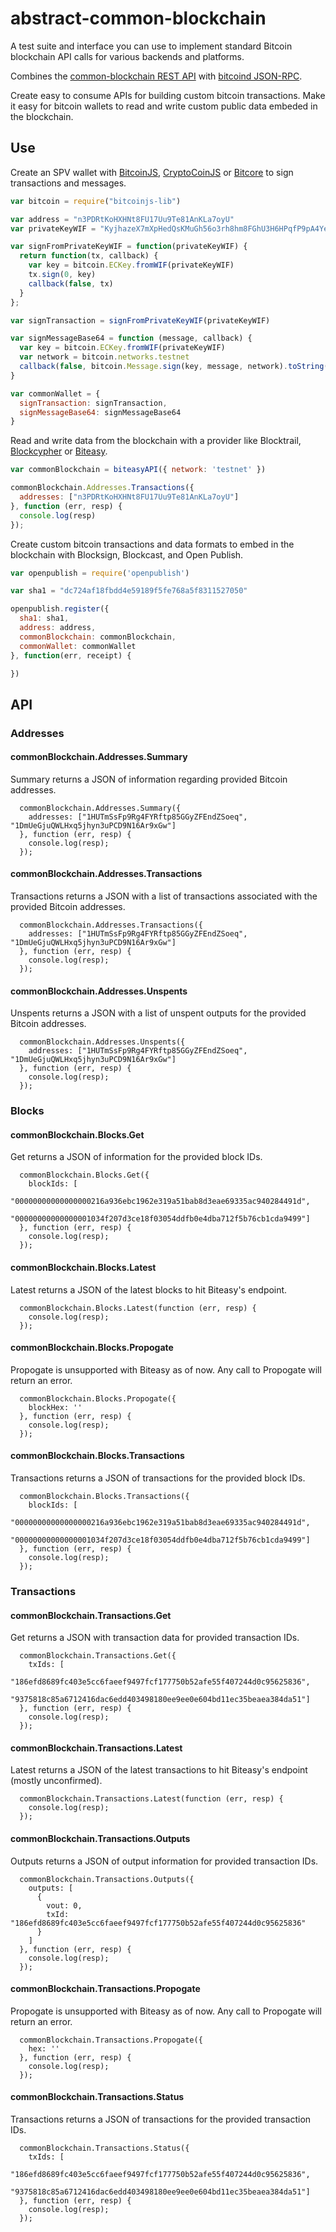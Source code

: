 # abstract-common-blockchain
A test suite and interface you can use to implement standard Bitcoin blockchain API calls for various backends and platforms.

Combines the [common-blockchain REST API](https://github.com/common-blockchain/common-blockchain) with [bitcoind JSON-RPC](https://bitcoin.org/en/developer-reference#getrawtransaction).

Create easy to consume APIs for building custom bitcoin transactions. Make it easy for bitcoin wallets to read and write custom public data embeded in the blockchain.

## Use

Create an SPV wallet with [BitcoinJS](https://github.com/bitcoinjs/bitcoinjs-lib), [CryptoCoinJS](https://github.com/cryptocoinjs/cryptocoin) or [Bitcore](https://github.com/bitpay/bitcore) to sign transactions and messages.

```javascript
var bitcoin = require("bitcoinjs-lib")

var address = "n3PDRtKoHXHNt8FU17Uu9Te81AnKLa7oyU"
var privateKeyWIF = "KyjhazeX7mXpHedQsKMuGh56o3rh8hm8FGhU3H6HPqfP9pA4YeoS"

var signFromPrivateKeyWIF = function(privateKeyWIF) {
  return function(tx, callback) {
    var key = bitcoin.ECKey.fromWIF(privateKeyWIF)
    tx.sign(0, key)
    callback(false, tx)
  }
};

var signTransaction = signFromPrivateKeyWIF(privateKeyWIF)

var signMessageBase64 = function (message, callback) {
  var key = bitcoin.ECKey.fromWIF(privateKeyWIF)
  var network = bitcoin.networks.testnet
  callback(false, bitcoin.Message.sign(key, message, network).toString('base64'))
}

var commonWallet = {
  signTransaction: signTransaction,
  signMessageBase64: signMessageBase64
}
```

Read and write data from the blockchain with a provider like Blocktrail, [Blockcypher](https://github.com/andrewmalta13/blockcypher-unoffical) or [Biteasy](https://github.com/howardwu/biteasy-unofficial).

```javascript
var commonBlockchain = biteasyAPI({ network: 'testnet' })

commonBlockchain.Addresses.Transactions({
  addresses: ["n3PDRtKoHXHNt8FU17Uu9Te81AnKLa7oyU"]
}, function (err, resp) {
  console.log(resp)
});
```

Create custom bitcoin transactions and data formats to embed in the blockchain with Blocksign, Blockcast, and Open Publish.

```javascript
var openpublish = require('openpublish')

var sha1 = "dc724af18fbdd4e59189f5fe768a5f8311527050"

openpublish.register({
  sha1: sha1,
  address: address,
  commonBlockchain: commonBlockchain,
  commonWallet: commonWallet
}, function(err, receipt) {

})
```

## API

### Addresses

#### commonBlockchain.Addresses.Summary
Summary returns a JSON of information regarding provided Bitcoin addresses.
```
  commonBlockchain.Addresses.Summary({
    addresses: ["1HUTmSsFp9Rg4FYRftp85GGyZFEndZSoeq", "1DmUeGjuQWLHxq5jhyn3uPCD9N16Ar9xGw"]
  }, function (err, resp) {
    console.log(resp);
  });
```

#### commonBlockchain.Addresses.Transactions
Transactions returns a JSON with a list of transactions associated with the provided Bitcoin addresses.
```
  commonBlockchain.Addresses.Transactions({
    addresses: ["1HUTmSsFp9Rg4FYRftp85GGyZFEndZSoeq", "1DmUeGjuQWLHxq5jhyn3uPCD9N16Ar9xGw"]
  }, function (err, resp) {
    console.log(resp);
  });

```

#### commonBlockchain.Addresses.Unspents
Unspents returns a JSON with a list of unspent outputs for the provided Bitcoin addresses.

```
  commonBlockchain.Addresses.Unspents({
    addresses: ["1HUTmSsFp9Rg4FYRftp85GGyZFEndZSoeq", "1DmUeGjuQWLHxq5jhyn3uPCD9N16Ar9xGw"]
  }, function (err, resp) {
    console.log(resp);
  });
```

### Blocks

#### commonBlockchain.Blocks.Get
Get returns a JSON of information for the provided block IDs.
```
  commonBlockchain.Blocks.Get({
    blockIds: [
      "00000000000000000216a936ebc1962e319a51bab8d3eae69335ac940284491d", 
      "00000000000000001034f207d3ce18f03054ddfb0e4dba712f5b76cb1cda9499"]
  }, function (err, resp) {
    console.log(resp);
  });
```

#### commonBlockchain.Blocks.Latest
Latest returns a JSON of the latest blocks to hit Biteasy's endpoint.
```
  commonBlockchain.Blocks.Latest(function (err, resp) {
    console.log(resp);
  });
```

#### commonBlockchain.Blocks.Propogate
Propogate is unsupported with Biteasy as of now. Any call to Propogate will return an error.
```
  commonBlockchain.Blocks.Propogate({
    blockHex: ''
  }, function (err, resp) {
    console.log(resp);
  });
```

#### commonBlockchain.Blocks.Transactions
Transactions returns a JSON of transactions for the provided block IDs.
```
  commonBlockchain.Blocks.Transactions({
    blockIds: [
      "00000000000000000216a936ebc1962e319a51bab8d3eae69335ac940284491d",
      "00000000000000001034f207d3ce18f03054ddfb0e4dba712f5b76cb1cda9499"]
  }, function (err, resp) {
    console.log(resp);
  });
```

### Transactions

#### commonBlockchain.Transactions.Get
Get returns a JSON with transaction data for provided transaction IDs.
```
  commonBlockchain.Transactions.Get({
    txIds: [
      "186efd8689fc403e5cc6faeef9497fcf177750b52afe55f407244d0c95625836",
      "9375818c85a6712416dac6edd403498180ee9ee0e604bd11ec35beaea384da51"]
  }, function (err, resp) {
    console.log(resp);
  });
```

#### commonBlockchain.Transactions.Latest
Latest returns a JSON of the latest transactions to hit Biteasy's endpoint (mostly unconfirmed).
```
  commonBlockchain.Transactions.Latest(function (err, resp) {
    console.log(resp);
  });
```

#### commonBlockchain.Transactions.Outputs
Outputs returns a JSON of output information for provided transaction IDs.
```
  commonBlockchain.Transactions.Outputs({
    outputs: [
      {
        vout: 0,
        txId: "186efd8689fc403e5cc6faeef9497fcf177750b52afe55f407244d0c95625836"
      }
    ]
  }, function (err, resp) {
    console.log(resp);
  });
```

#### commonBlockchain.Transactions.Propogate
Propogate is unsupported with Biteasy as of now. Any call to Propogate will return an error.
```
  commonBlockchain.Transactions.Propogate({
    hex: ''
  }, function (err, resp) {
    console.log(resp);
  });
```

#### commonBlockchain.Transactions.Status
Transactions returns a JSON of transactions for the provided transaction IDs.
```
  commonBlockchain.Transactions.Status({
    txIds: [
      "186efd8689fc403e5cc6faeef9497fcf177750b52afe55f407244d0c95625836",
      "9375818c85a6712416dac6edd403498180ee9ee0e604bd11ec35beaea384da51"]
  }, function (err, resp) {
    console.log(resp);
  });
```

